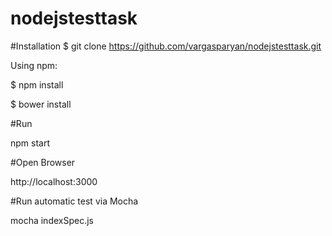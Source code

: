 # nodejstesttask

#Installation
$ git clone https://github.com/vargasparyan/nodejstesttask.git

Using npm:

$ npm install

$ bower install

#Run

npm start

#Open Browser

http://localhost:3000

#Run automatic test via Mocha

mocha indexSpec.js
